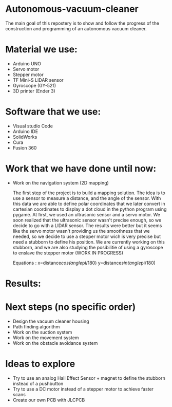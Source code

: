 # Autonomous-vacuum-cleaner
The main goal of this repostery is to show and follow the progress of the construction and programming of an autonomous vacuum cleaner. 

# Material we use: 
- Arduino UNO 
- Servo motor
- Stepper motor 
- TF Mini-S LIDAR sensor
- Gyroscope (GY-521)
- 3D printer (Ender 3)

# Software that we use:
- Visual studio Code 
- Arduino IDE 
- SolidWorks 
- Cura
- Fusion 360

# Work that we have done until now: 
- Work on the navigation system (2D mapping)

  The first step of the project is to build a mapping solution. The idea is to use a sensor to measure a distance, and the angle of the sensor. With this data     we are able to define polar coordinates that we later convert in cartesian coordinates to display a dot cloud in the python program using pygame. 
  At first, we used an ultrasonic sensor and a servo motor. We soon realized that the ultrasonic sensor wasn't precise enough, so we decide to go with a LIDAR     sensor. The results were better but it seems like the servo motor wasn't providing us the smoothness that we needed, so we decide to use a stepper motor wich   is very precise but need a stubborn to define his position. We are currently working on this stubborn, and we are also studying the posibilitie of using a       gyroscope to enslave the stepper motor (WORK IN PROGRESS) 
  
  Equations :
  x=distance*cos(angle*pi/180)
  y=distance*sin(angle*pi/180)
  
# Results:

# Next steps (no specific order)
- Design the vacuum cleaner housing
- Path finding algorithm 
- Work on the suction system
- Work on the movement system
- Work on the obstacle avoidance system


# Ideas to explore
- Try to use an analog Hall Effect Sensor + magnet to define the stubborn instead of a pushbutton
- Try to use a DC motor instead of a stepper motor to achieve faster scans 
- Create our own PCB with JLCPCB 
